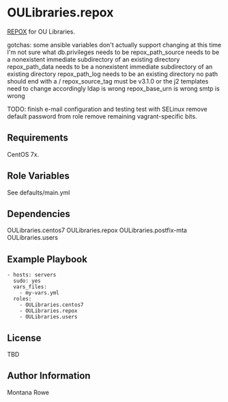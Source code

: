 OULibraries.repox
=========

[REPOX](https://github.com/europeana/REPOX "REPOX on github") for OU Libraries.

gotchas:
 some ansible variables don't actually support changing at this time
  I'm not sure what db.privileges needs to be
  repox_path_source needs to be a nonexistent immediate subdirectory of an existing directory
  repox_path_data needs to be a nonexistent immediate subdirectory of an existing directory
  repox_path_log needs to be an existing directory
  no path should end with a /
  repox_source_tag must be v3.1.0 or the j2 templates need to change accordingly
  ldap is wrong
  repox_base_urn is wrong
  smtp is wrong

TODO:
  finish e-mail configuration and testing
  test with SELinux
  remove default password from role
  remove remaining vagrant-specific bits.


Requirements
------------

CentOS 7x.

Role Variables
--------------

See defaults/main.yml

Dependencies
------------

OULibraries.centos7
OULibraries.repox
OULibraries.postfix-mta
OULibraries.users

Example Playbook
----------------


```
- hosts: servers
  sudo: yes
  vars_files:
    - my-vars.yml
  roles:
    - OULibraries.centos7
    - OULibraries.repox
    - OULibraries.users
```

License
-------

TBD

Author Information
------------------

Montana Rowe
